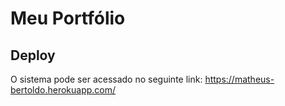 # Meu Portfólio


## Deploy

O sistema pode ser acessado no seguinte link: https://matheus-bertoldo.herokuapp.com/
